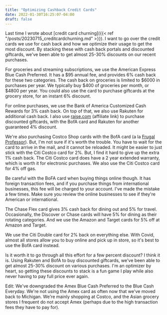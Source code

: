 ```yaml
---
title: "Optimizing Cashback Credit Cards"
date: 2022-01-30T16:25:07-04:00
draft: false
---
```


Last time I wrote about [credit card churning]({{< ref "/posts/20230715_creditcardchurning.md" >}}). I want to go over the credit cards we use for cash back and how we optimize their usage to get the most discount. By stacking these with cash back portals and discounted giftcards, we've been able to get almost 25-30% discounts on our recent purchases.

For groceries and streaming subscriptions, we use the American Express Blue Cash Preferred. It has a $95 annual fee, and provides 6% cash back for these two categories. The cash back on groceries is limited to $6000 in purchases per year. We typically buy $400 of groceries per month, or $4800 per year. You could also use the card to purchase giftcards at the grocery store, for an instant 6% discount. 

For online purchases, we use the Bank of America Customized Cash Rewards for 3% cash back. On top of that, we also use Rakuten for additional cash back. I also use [raise.com](https://www.raise.com/raise-rewards/ANGELA6985) (affiliate link) to purchase discounted giftcards, with the BofA card and Rakuten for another guaranteed 4% discount. 

We're also purchasing Costco Shop cards with the BofA card (a la [Frugal Professor](https://frugalprofessor.com/best-credit-card-rewards-strategy-2019-edition/)). But, I'm not sure if it's worth the trouble. You have to wait for the card to arrive in the mail, and it cannot be reloaded. It might be easier to just stick with the Citi Costco card for 2%. But, I find it hard to give up the extra 1% cash back. The Citi Costco card does have a 2 year extended warranty, which is worth it for electronic purchases. We also use the Citi Costco card for 4% off gas. 

Be careful with the BoFA card when buying things online though. It has foreign transaction fees, and if you purchase things from international businesses, this fee will be charged to your account. I've made the mistake a few times. Make sure you review the online businesses to see if they're American or international. 

The Chase Flex card gives 3% cash back for dining out and 5% for travel. Occasionally, the Discover or Chase cards will have 5% for dining as their rotating categories. And we use the Amazon and Target cards for 5% off at Amazon and Target. 

We use the Citi Double card for 2% back on everything else. With Covid, almost all stores allow you to buy online and pick up in store, so it's best to use the BofA card instead. 

Is it worth it to go through all this effort for a few percent discount? I think it is. Using Rakuten and BofA to buy discounted giftcards, we've been able to get almost 25-30% discount on various purchases. I'm an optimizer by heart, so getting these discounts to stack is a fun game I play while also never having to pay full price ever again. 

Edit: We've downgraded the Amex Blue Cash Preferred to the Blue Cash Everyday. We're not using the Amex card as often now that we've moved back to Michigan. We're mainly shopping at Costco, and the Asian grocery stores I frequent do not accept Amex (perhaps due to the high transaction fees they have to pay for). 